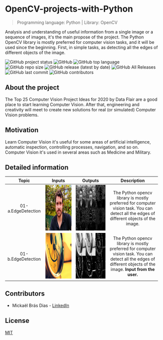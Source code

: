 # OpenCV-projects-with-Python

> Programming language: Python | Library: OpenCV

Analysis and understanding of useful information from a single image or a sequence of images, it's the main propose of the project. 
The Python OpenCV library is mostly preferred for computer vision tasks, and it will be used since the beginning. First, in simple tasks, as detecting all the edges of different objects of the image.

![GitHub project status](https://img.shields.io/badge/status-Development-yellow)
![GitHub](https://img.shields.io/github/license/mickael-bdias/OpenCV-projects-with-Python)
![GitHub top language](https://img.shields.io/github/languages/top/mickael-bdias/OpenCV-projects-with-Python)
![GitHub repo size](https://img.shields.io/github/repo-size/mickael-bdias/OpenCV-projects-with-Python)
![GitHub release (latest by date)](https://img.shields.io/github/v/release/mickael-bdias/OpenCV-projects-with-Python)
![GitHub All Releases](https://img.shields.io/github/downloads/mickael-bdias/OpenCV-projects-with-Python/total)
![GitHub last commit](https://img.shields.io/github/last-commit/mickael-bdias/OpenCV-projects-with-Python)
![GitHub contributors](https://img.shields.io/github/contributors/mickael-bdias/OpenCV-projects-with-Python)

## About the project

The Top 25 Computer Vision Project Ideas for 2020 by Data Flair are a good place to start learning Computer Vision. 
After that, engineering and creativity will meet to create new solutions for real (or simulated) Computer Vision problems.

## Motivation

Learn Computer Vision it's useful for some areas of artificial intelligence, automatic inspection, controlling processes, navigation, and so on. 
Computer Vision it's used in several areas such as Medicine and Military.

## Detailed information


|Topic|Inputs|Outputs|Description|
|:----:|:----:|:----:|:----:|
| 01-a.EdgeDetection | <img src="https://github.com/mickael-bdias/OpenCV-projects-with-Python/blob/master/Resources/ImagesReadMe/readme_img0001.jpg" width="600" height="150" /> |<img src="https://github.com/mickael-bdias/OpenCV-projects-with-Python/blob/master/Resources/ImagesReadMe/readme_img0002.jpg" width="600" height="150"/> |  The Python opencv library is mostly preferred for computer vision task. You can detect all the edges of different objects of the image.  </br> |
| 01-b.EdgeDetection | <img src="https://github.com/mickael-bdias/OpenCV-projects-with-Python/blob/master/Resources/ImagesReadMe/readme_img0003.jpg" width="600" height="150" /> |<img src="https://github.com/mickael-bdias/OpenCV-projects-with-Python/blob/master/Resources/ImagesReadMe/readme_img0004.jpg" width="600" height="150"/> |  The Python opencv library is mostly preferred for computer vision task. You can detect all the edges of different objects of the image. **Input from the user.**  </br> |

## Contributors

+ Mickaël Brás Dias - [LinkedIn](https://www.linkedin.com/in/mickaelbdias/)

## License
[MIT](http://opensource.org/licenses/mit-license.php)
